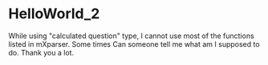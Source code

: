 # HelloWorld_2
While using "calculated question" type, I cannot use most of the functions listed in mXparser. Some times Can someone tell me what am I supposed to do. Thank you a lot. 
